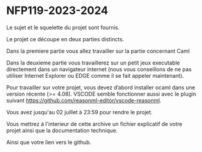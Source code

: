 # NFP119-2023-2024

Le sujet et le squelette du projet sont fournis.

Le projet ce découpe en deux parties distincts.

Dans la premiere partie vous allez travailler sur la partie concernant Caml

Dans la deuxieme partie vous travaillerez sur un petit jeux executable directement dans un navigateur internet (nous vous conseillons de ne pas utiliser Internet Explorer ou EDGE comme il se fait appeler maintenant).

Pour travailler sur votre projet, vous devez d’abord installer ocaml dans une version récente (>= 4.08).
VSCODE semble fonctionner aussi avec le plugin suivant https://github.com/reasonml-editor/vscode-reasonml.

Vous avez jusqu'au 02 juillet à 23:59 pour rendre le projet.

Vous mettrez à l'interieur de cette archive un fichier explicatif de votre projet ainsi que la documentation technique.

Ainsi que votre lien vers le github.
